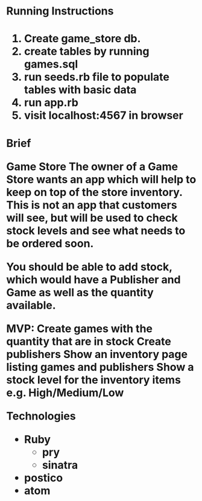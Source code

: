 <h1> Running Instructions<h1>

1. Create game_store db.
2. create tables by running games.sql
3. run seeds.rb file to populate tables with basic data
4. run app.rb
5. visit localhost:4567 in browser



<h1>Brief

Game Store
The owner of a Game Store wants an app which will help to keep on top of the store inventory. This is not an app that customers will see, but will be used to check stock levels and see what needs to be ordered soon.

You should be able to add stock, which would have a Publisher and Game as well as the quantity available.


MVP:
Create games with the quantity that are in stock
Create publishers
Show an inventory page listing games and publishers
Show a stock level for the inventory items e.g. High/Medium/Low








Technologies

  * Ruby
    * pry
    * sinatra
  * postico
  * atom
